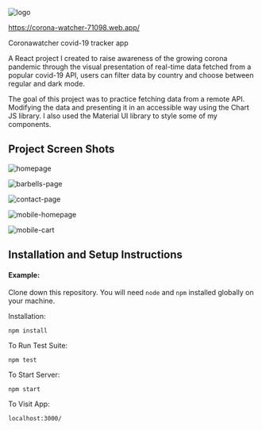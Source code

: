 ![logo](https://i.postimg.cc/fRJ077Rh/coronawatcher-logo-github.jpg)

https://corona-watcher-71098.web.app/

Coronawatcher covid-19 tracker app

A React project I created to raise awareness of the growing corona pandemic through the visual presentation of real-time data fetched from a popular covid-19 API, users can filter data by country and choose between regular and dark mode.

The goal of this project was to practice fetching data from a remote API. Modifying the data and presenting it in an accessible way using the Chart JS library. I also used the Material UI library to style some of my components.

## Project Screen Shots

![homepage](https://i.postimg.cc/wjGj9SzC/coronawatcher-desktop.jpg)

![barbells-page](https://i.postimg.cc/h4LvVy8m/coronawatcher-darkmode-desktop.jpg)

![contact-page](https://i.postimg.cc/g2J0FGCy/coronawatcher-desktop-2.jpg)

![mobile-homepage](https://i.postimg.cc/65zQm8m5/coronawatcher-mobile.jpg)

![mobile-cart](https://i.postimg.cc/RVvFd7GD/coronawatcher-darkmode-mobile.jpg)

## Installation and Setup Instructions

#### Example:

Clone down this repository. You will need `node` and `npm` installed globally on your machine.

Installation:

`npm install`

To Run Test Suite:

`npm test`

To Start Server:

`npm start`

To Visit App:

`localhost:3000/`
